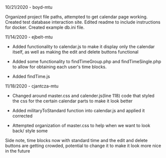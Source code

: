 10/21/2020 - boyd-mtu

Organized project file paths, attempted to get calendar page working. Created test database interaction site. Edited readme to include instructions for docker. Created example db.ini file.

11/14/2020 - ejbelt-mtu

+ Added functionality to calendar.js to make it display only the calendar itself, as well as making the edit and delete buttons functional

+ Added some functionality to findTimeGroup.php and findTimeSingle.php to allow for obtaining each user's time blocks.

+ Added findTime.js

11/18/2020 - cjantcza-mtu

+ Changed around master.css and calender.js(line 118) code that styled the css for the certain calendar parts to make it look better

+ Added militaryToStandard function into calendar.js and applied it corrected

+ Attempted organization of master.css to help when we want to look back/ style some

Side note, time blocks now with standard time and the edit and delete buttons are getting crowded, potential to change it to make it look more nice in the future
